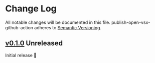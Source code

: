 # Change Log

All notable changes will be documented in this file.
publish-open-vsx-github-action adheres to [Semantic Versioning](http://semver.org/).


## [v0.1.0](https://github.com/HaaLeo/publish-open-vsx-github-action/tree/v0.1.0) Unreleased

Initial release 🎉
